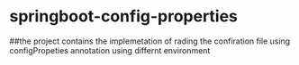 # springboot-config-properties

##the project contains the implemetation of rading the confiration file using configPropeties annotation using differnt environment
